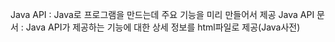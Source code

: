 Java API : Java로 프로그램을 만드는데 주요 기능을 미리 만들어서 제공
Java API 문서 : Java API가 제공하는 기능에 대한 상세 정보를 html파일로 제공(Java사전)
